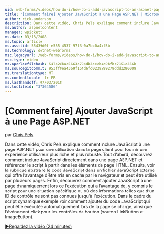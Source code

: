 ```yaml
---
uid: web-forms/videos/how-do-i/how-do-i-add-javascript-to-an-aspnet-page
title: '[Comment faire] Ajouter JavaScript à une Page ASP.NET | Microsoft Docs'
author: rick-anderson
description: Dans cette vidéo, Chris Pels explique comment inclure JavaScript à une page ASP.NET pour une utilisation dans la page client pour fournir une expérience utilisateur plus riche et plus robuste...
ms.author: aspnetcontent
manager: wpickett
ms.date: 03/13/2008
ms.topic: article
ms.assetid: 55439d0f-e555-4537-97f3-0a7bc0a4bf5b
ms.technology: dotnet-webforms
msc.legacyurl: /web-forms/videos/how-do-i/how-do-i-add-javascript-to-an-aspnet-page
msc.type: video
ms.openlocfilehash: 54742dbac5663e704db3eecbae0bfbc7151c356b
ms.sourcegitcommit: 953ff9ea4369f154d6fd0239599279ddd3280009
ms.translationtype: MT
ms.contentlocale: fr-FR
ms.lasthandoff: 07/03/2018
ms.locfileid: "37364586"
---
```

<a name="how-do-i-add-javascript-to-an-aspnet-page"></a>[Comment faire] Ajouter JavaScript à une Page ASP.NET
====================
par [Chris Pels](https://twitter.com/chrispels)

Dans cette vidéo, Chris Pels explique comment inclure JavaScript à une page ASP.NET pour une utilisation dans la page client pour fournir une expérience utilisateur plus riche et plus robuste. Tout d’abord, découvrez comment inclure JavaScript directement dans une page ASP.NET et référencer le script à partir dans les éléments de page HTML. Ensuite, voir la rubrique abstraire le code JavaScript dans un fichier JavaScript externe qui offre l’avantage d’être mis en cache par le navigateur et peut être utilisé par plusieurs pages. Enfin, découvrez comment ajouter JavaScript à une page dynamiquement lors de l’exécution qui a l’avantage de, y compris le script pour une situation spécifique ou où des informations telles que d’un ID de contrôle ne sont pas connues jusqu'à l’exécution. Dans le cadre du script dynamique exemple voir comment ajouter du code JavaScript qui peut être exécutée automatiquement lors de la page se charge, ainsi que l’événement click pour les contrôles de bouton (bouton LinkButton et ImageButton).

[&#9654;Regardez la vidéo (24 minutes)](https://channel9.msdn.com/Blogs/ASP-NET-Site-Videos/how-do-i-add-javascript-to-an-aspnet-page)
